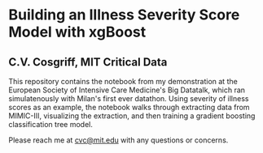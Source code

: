 # Building an Illness Severity Score Model with xgBoost
## C.V. Cosgriff, MIT Critical Data

This repository contains the notebook from my demonstration at the European Society of Intensive Care Medicine's Big Datatalk, which ran simulatenously with Milan's first ever datathon. Using severity of illness scores as an example, the notebook walks through extracting data from MIMIC-III, visualizing the extraction, and then training a gradient boosting classification tree model.

Please reach me at cvc@mit.edu with any questions or concerns.
